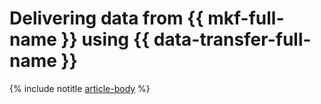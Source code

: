 # Delivering data from {{ mkf-full-name }} using {{ data-transfer-full-name }}


{% include notitle [article-body](../../_tutorials/dataplatform/datatransfer/mkf-to-mpg.md) %}
